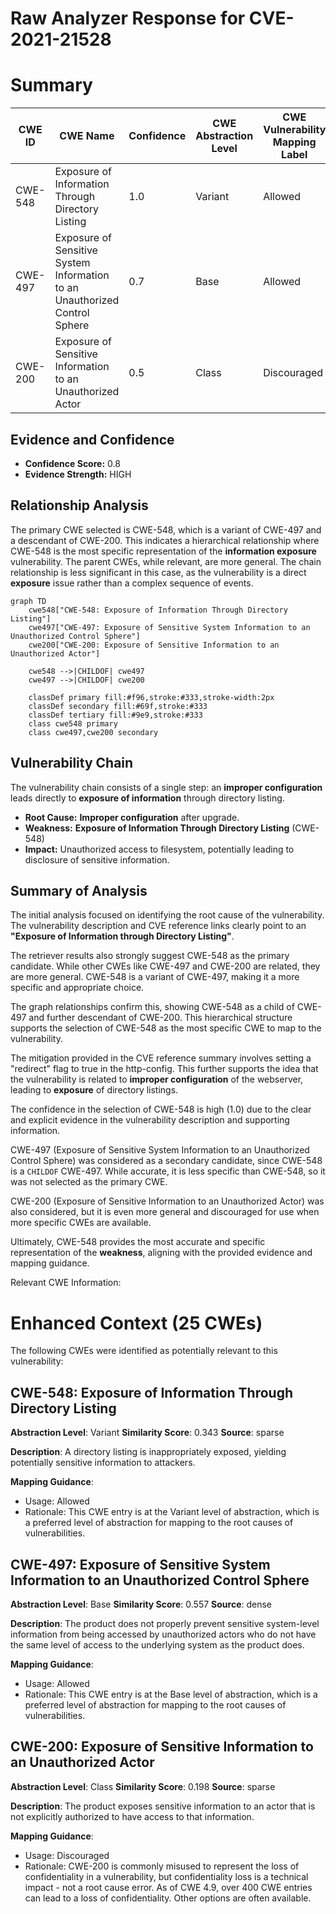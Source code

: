 # Raw Analyzer Response for CVE-2021-21528

# Summary
| CWE ID | CWE Name | Confidence | CWE Abstraction Level | CWE Vulnerability Mapping Label | CWE-Vulnerability Mapping Notes |
|---|---|---|---|---|---|
| CWE-548 | Exposure of Information Through Directory Listing | 1.0 | Variant | Allowed | Primary CWE |
| CWE-497 | Exposure of Sensitive System Information to an Unauthorized Control Sphere | 0.7 | Base | Allowed | Secondary Candidate |
| CWE-200 | Exposure of Sensitive Information to an Unauthorized Actor | 0.5 | Class | Discouraged | Secondary Candidate |

## Evidence and Confidence

*   **Confidence Score:** 0.8
*   **Evidence Strength:** HIGH

## Relationship Analysis
The primary CWE selected is CWE-548, which is a variant of CWE-497 and a descendant of CWE-200. This indicates a hierarchical relationship where CWE-548 is the most specific representation of the **information exposure** vulnerability. The parent CWEs, while relevant, are more general. The chain relationship is less significant in this case, as the vulnerability is a direct **exposure** issue rather than a complex sequence of events.
```mermaid
graph TD
    cwe548["CWE-548: Exposure of Information Through Directory Listing"]
    cwe497["CWE-497: Exposure of Sensitive System Information to an Unauthorized Control Sphere"]
    cwe200["CWE-200: Exposure of Sensitive Information to an Unauthorized Actor"]
    
    cwe548 -->|CHILDOF| cwe497
    cwe497 -->|CHILDOF| cwe200
    
    classDef primary fill:#f96,stroke:#333,stroke-width:2px
    classDef secondary fill:#69f,stroke:#333
    classDef tertiary fill:#9e9,stroke:#333
    class cwe548 primary
    class cwe497,cwe200 secondary
```

## Vulnerability Chain
The vulnerability chain consists of a single step: an **improper configuration** leads directly to **exposure of information** through directory listing.
  - **Root Cause:** **Improper configuration** after upgrade.
  - **Weakness:** **Exposure of Information Through Directory Listing** (CWE-548)
  - **Impact:** Unauthorized access to filesystem, potentially leading to disclosure of sensitive information.

## Summary of Analysis
The initial analysis focused on identifying the root cause of the vulnerability. The vulnerability description and CVE reference links clearly point to an **"Exposure of Information through Directory Listing"**.

The retriever results also strongly suggest CWE-548 as the primary candidate. While other CWEs like CWE-497 and CWE-200 are related, they are more general. CWE-548 is a variant of CWE-497, making it a more specific and appropriate choice.

The graph relationships confirm this, showing CWE-548 as a child of CWE-497 and further descendant of CWE-200. This hierarchical structure supports the selection of CWE-548 as the most specific CWE to map to the vulnerability.

The mitigation provided in the CVE reference summary involves setting a "redirect" flag to true in the http-config. This further supports the idea that the vulnerability is related to **improper configuration** of the webserver, leading to **exposure** of directory listings.

The confidence in the selection of CWE-548 is high (1.0) due to the clear and explicit evidence in the vulnerability description and supporting information.

CWE-497 (Exposure of Sensitive System Information to an Unauthorized Control Sphere) was considered as a secondary candidate, since CWE-548 is a `CHILDOF` CWE-497. While accurate, it is less specific than CWE-548, so it was not selected as the primary CWE.

CWE-200 (Exposure of Sensitive Information to an Unauthorized Actor) was also considered, but it is even more general and discouraged for use when more specific CWEs are available.

Ultimately, CWE-548 provides the most accurate and specific representation of the **weakness**, aligning with the provided evidence and mapping guidance.

Relevant CWE Information:

# Enhanced Context (25 CWEs)
The following CWEs were identified as potentially relevant to this vulnerability:

## CWE-548: Exposure of Information Through Directory Listing
**Abstraction Level**: Variant
**Similarity Score**: 0.343
**Source**: sparse

**Description**:
A directory listing is inappropriately exposed, yielding potentially sensitive information to attackers.

**Mapping Guidance**:
- Usage: Allowed
- Rationale: This CWE entry is at the Variant level of abstraction, which is a preferred level of abstraction for mapping to the root causes of vulnerabilities.

## CWE-497: Exposure of Sensitive System Information to an Unauthorized Control Sphere
**Abstraction Level**: Base
**Similarity Score**: 0.557
**Source**: dense

**Description**:
The product does not properly prevent sensitive system-level information from being accessed by unauthorized actors who do not have the same level of access to the underlying system as the product does.

**Mapping Guidance**:
- Usage: Allowed
- Rationale: This CWE entry is at the Base level of abstraction, which is a preferred level of abstraction for mapping to the root causes of vulnerabilities.

## CWE-200: Exposure of Sensitive Information to an Unauthorized Actor
**Abstraction Level**: Class
**Similarity Score**: 0.198
**Source**: sparse

**Description**:
The product exposes sensitive information to an actor that is not explicitly authorized to have access to that information.

**Mapping Guidance**:
- Usage: Discouraged
- Rationale: CWE-200 is commonly misused to represent the loss of confidentiality in a vulnerability, but confidentiality loss is a technical impact - not a root cause error. As of CWE 4.9, over 400 CWE entries can lead to a loss of confidentiality. Other options are often available.
